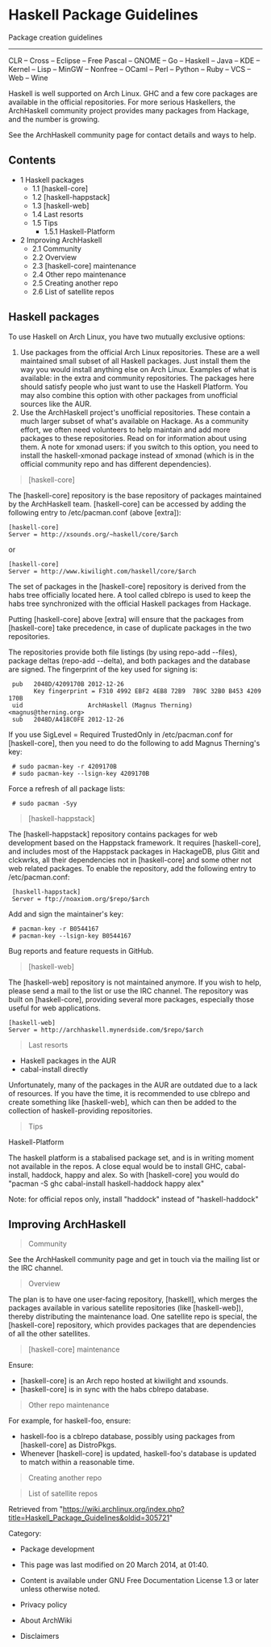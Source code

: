 Haskell Package Guidelines
==========================

Package creation guidelines

* * * * *

CLR – Cross – Eclipse – Free Pascal – GNOME – Go – Haskell – Java – KDE
– Kernel – Lisp – MinGW – Nonfree – OCaml – Perl – Python – Ruby – VCS –
Web – Wine

Haskell is well supported on Arch Linux. GHC and a few core packages are
available in the official repositories. For more serious Haskellers, the
ArchHaskell community project provides many packages from Hackage, and
the number is growing.

See the ArchHaskell community page for contact details and ways to help.

Contents
--------

-   1 Haskell packages
    -   1.1 [haskell-core]
    -   1.2 [haskell-happstack]
    -   1.3 [haskell-web]
    -   1.4 Last resorts
    -   1.5 Tips
        -   1.5.1 Haskell-Platform
-   2 Improving ArchHaskell
    -   2.1 Community
    -   2.2 Overview
    -   2.3 [haskell-core] maintenance
    -   2.4 Other repo maintenance
    -   2.5 Creating another repo
    -   2.6 List of satellite repos

Haskell packages
----------------

To use Haskell on Arch Linux, you have two mutually exclusive options:

1.  Use packages from the official Arch Linux repositories. These are a
    well maintained small subset of all Haskell packages. Just install
    them the way you would install anything else on Arch Linux. Examples
    of what is available: in the extra and community repositories. The
    packages here should satisfy people who just want to use the Haskell
    Platform. You may also combine this option with other packages from
    unofficial sources like the AUR.
2.  Use the ArchHaskell project's unofficial repositories. These contain
    a much larger subset of what's available on Hackage. As a community
    effort, we often need volunteers to help maintain and add more
    packages to these repositories. Read on for information about using
    them. A note for xmonad users: if you switch to this option, you
    need to install the haskell-xmonad package instead of xmonad (which
    is in the official community repo and has different dependencies).

> [haskell-core]

The [haskell-core] repository is the base repository of packages
maintained by the ArchHaskell team. [haskell-core] can be accessed by
adding the following entry to /etc/pacman.conf (above [extra]):

    [haskell-core]
    Server = http://xsounds.org/~haskell/core/$arch

or

    [haskell-core]
    Server = http://www.kiwilight.com/haskell/core/$arch

The set of packages in the [haskell-core] repository is derived from the
habs tree officially located here. A tool called cblrepo is used to keep
the habs tree synchronized with the official Haskell packages from
Hackage.

Putting [haskell-core] above [extra] will ensure that the packages from
[haskell-core] take precedence, in case of duplicate packages in the two
repositories.

The repositories provide both file listings (by using repo-add --files),
package deltas (repo-add --delta), and both packages and the database
are signed. The fingerprint of the key used for signing is:

     pub   2048D/4209170B 2012-12-26
           Key fingerprint = F310 4992 EBF2 4EB8 72B9  7B9C 32B0 B453 4209 170B
     uid                  ArchHaskell (Magnus Therning) <magnus@therning.org>
     sub   2048D/A418C0FE 2012-12-26

If you use SigLevel = Required TrustedOnly in /etc/pacman.conf for
[haskell-core], then you need to do the following to add Magnus
Therning's key:

     # sudo pacman-key -r 4209170B
     # sudo pacman-key --lsign-key 4209170B

Force a refresh of all package lists:

     # sudo pacman -Syy

> [haskell-happstack]

The [haskell-happstack] repository contains packages for web development
based on the Happstack framework. It requires [haskell-core], and
includes most of the Happstack packages in HackageDB, plus Gitit and
clckwrks, all their dependencies not in [haskell-core] and some other
not web related packages. To enable the repository, add the following
entry to /etc/pacman.conf:

     [haskell-happstack]
     Server = ftp://noaxiom.org/$repo/$arch

Add and sign the maintainer's key:

     # pacman-key -r B0544167
     # pacman-key --lsign-key B0544167

Bug reports and feature requests in GitHub.

> [haskell-web]

The [haskell-web] repository is not maintained anymore. If you wish to
help, please send a mail to the list or use the IRC channel. The
repository was built on [haskell-core], providing several more packages,
especially those useful for web applications.

    [haskell-web]
    Server = http://archhaskell.mynerdside.com/$repo/$arch

> Last resorts

-   Haskell packages in the AUR
-   cabal-install directly

Unfortunately, many of the packages in the AUR are outdated due to a
lack of resources. If you have the time, it is recommended to use
cblrepo and create something like [haskell-web], which can then be added
to the collection of haskell-providing repositories.

> Tips

Haskell-Platform

The haskell platform is a stabalised package set, and is in writing
moment not available in the repos. A close equal would be to install
GHC, cabal-install, haddock, happy and alex. So with [haskell-core] you
would do "pacman -S ghc cabal-install haskell-haddock happy alex"

Note: for official repos only, install "haddock" instead of
"haskell-haddock"

Improving ArchHaskell
---------------------

> Community

See the ArchHaskell community page and get in touch via the mailing list
or the IRC channel.

> Overview

The plan is to have one user-facing repository, [haskell], which merges
the packages available in various satellite repositories (like
[haskell-web]), thereby distributing the maintenance load. One satellite
repo is special, the [haskell-core] repository, which provides packages
that are dependencies of all the other satellites.

> [haskell-core] maintenance

Ensure:

-   [haskell-core] is an Arch repo hosted at kiwilight and xsounds.
-   [haskell-core] is in sync with the habs cblrepo database.

> Other repo maintenance

For example, for haskell-foo, ensure:

-   haskell-foo is a cblrepo database, possibly using packages from
    [haskell-core] as DistroPkgs.
-   Whenever [haskell-core] is updated, haskell-foo's database is
    updated to match within a reasonable time.

> Creating another repo

> List of satellite repos

Retrieved from
"https://wiki.archlinux.org/index.php?title=Haskell_Package_Guidelines&oldid=305721"

Category:

-   Package development

-   This page was last modified on 20 March 2014, at 01:40.
-   Content is available under GNU Free Documentation License 1.3 or
    later unless otherwise noted.
-   Privacy policy
-   About ArchWiki
-   Disclaimers
